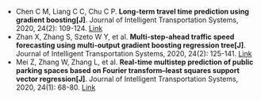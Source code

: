 * Chen C M, Liang C C, Chu C P. <b>Long-term travel time prediction using gradient boosting[J]</b>. Journal of Intelligent Transportation Systems, 2020, 24(2): 109-124. [Link](https://www.tandfonline.com/doi/full/10.1080/15472450.2018.1542304)
* Zhan X, Zhang S, Szeto W Y, et al. <b>Multi-step-ahead traffic speed forecasting using multi-output gradient boosting regression tree[J]</b>. Journal of Intelligent Transportation Systems, 2020, 24(2): 125-141. [Link](https://www.tandfonline.com/doi/abs/10.1080/15472450.2019.1582950)
* Mei Z, Zhang W, Zhang L, et al. <b>Real-time multistep prediction of public parking spaces based on Fourier transform–least squares support vector regression[J]</b>. Journal of Intelligent Transportation Systems, 2020, 24(1): 68-80. [Link](https://www.tandfonline.com/doi/full/10.1080/15472450.2019.1579092)